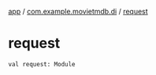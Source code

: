 [app](../index.md) / [com.example.movietmdb.di](index.md) / [request](./request.md)

# request

`val request: Module`